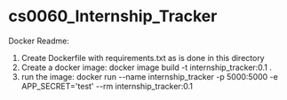 # cs0060_Internship_Tracker
Docker Readme: 
1. Create Dockerfile with requirements.txt as is done in this directory
2. Create a docker image: 
docker image build -t internship_tracker:0.1 .
3. run the image: 
docker run --name internship_tracker -p 5000:5000 -e APP_SECRET='test' --rm internship_tracker:0.1
